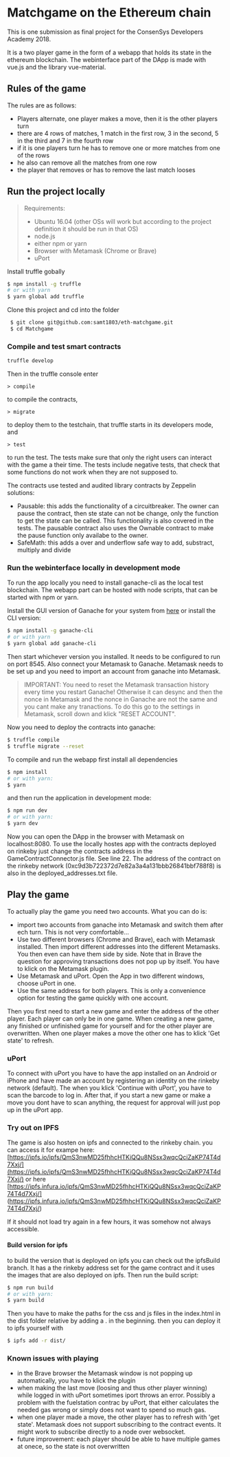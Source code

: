 
# Matchgame on the Ethereum chain

This is one submission as final project for the ConsenSys Developers Academy 2018.

It is a two player game in the form of a webapp that holds its state in the ethereum blockchain. The webinterface part of the DApp is made with vue.js and the library vue-material.

## Rules of the game

The rules are as follows:
* Players alternate, one player makes a move, then it is the other players turn
* there are 4 rows of matches, 1 match in the first row, 3 in the second, 5 in the third and 7 in the fourth row
* if it is one players turn he has to remove one or more matches from one of the rows
* he also can remove all the matches from one row
* the player that removes or has to remove the last match looses

## Run the project locally

> Requirements: 
> * Ubuntu 16.04 (other OSs will work but according to the project definition it should be run in that OS)
> * node.js
> * either npm or yarn
> * Browser with Metamask (Chrome or Brave)
> * uPort

Install truffle gobally

```sh
$ npm install -g truffle
# or with yarn
$ yarn global add truffle
```
Clone this project and cd into the folder
```sh
 $ git clone git@github.com:samt1803/eth-matchgame.git
 $ cd Matchgame
```

### Compile and test smart contracts
```sh
truffle develop
```
Then in the truffle console enter
```
> compile
```
to compile the contracts,
```
> migrate
```
to deploy them to the testchain, that truffle starts in its developers mode, and
```
> test
```
to run the test. The tests make sure that only the right users can interact with the game a their time. The tests include negative tests, that check that some functions do not work when they are not supposed to.

The contracts use tested and audited library contracts by Zeppelin solutions:
* Pausable: this adds the functionality of a circuitbreaker. The owner can pause the contract, then ste state can not be change, only the function to get the state can be called. This functionality is also covered in the tests. The pausable contract also uses the Ownable contract to make the pause function only availabe to the owner.
* SafeMath: this adds a over and underflow safe way to add, substract, multiply and divide

### Run the webinterface locally in development mode
To run the app locally you need to install ganache-cli as the local test blockchain. The webapp part can be hosted with node scripts, that can be started with npm or yarn.

Install the GUI version of Ganache for your system from [here](https://github.com/trufflesuite/ganache/releases) or install the CLI version:
```sh
$ npm install -g ganache-cli
# or with yarn
$ yarn global add ganache-cli
```
Then start whichever version you installed. It needs to be configured to run on port 8545. Also connect your Metamask to Ganache. Metamask needs to be set up and you need to import an account from ganache into Metamask.
> IMPORTANT: You need to reset the Metamask transaction history every time you restart Ganache! Otherwise it can desync and then the nonce in Metamask and the nonce in Ganache are not the same and you cant make any tranactions. To do this go to the settings in Metamask, scroll down and klick "RESET ACCOUNT".

Now you need to deploy the contracts into ganache:
```sh
$ truffle compile
$ truffle migrate --reset
```
To compile and run the webapp first install all dependencies
```sh
$ npm install
# or with yarn:
$ yarn
```
and then run the application in development mode:
```sh
$ npm run dev
# or with yarn:
$ yarn dev
```
Now you can open the DApp in the browser with Metamask on localhost:8080.
To use the locally hostes app with the contracts deployed on rinkeby just change the contracts address in the GameContractConnector.js file. See line 22.
The address of the contract on the rinkeby network (0xc9d3b722372d7e82a3a4a131bbb26841bbf788f8) is also in the deployed_addresses.txt file.

## Play the game
To actually play the game you need two accounts.
What you can do is:
* import two accounts from ganache into Metamask and switch them after ech turn. This is not very comfortable...
* Use two different browsers (Chrome and Brave), each with Metamask installed. Then import different addresses into the different Metamasks. You then even can have them side by side. Note that in Brave the question for approving transactions does not pop up by itself. You have to klick on the Metamask plugin.
* Use Metamask and uPort. Open the App in two different windows, choose uPort in one.
* Use the same address for both players. This is only a convenience option for testing the game quickly with one account.

Then you first need to start a new game and enter the address of the other player. Each player can only be in one game. When creating a new game, any finished or unfinished game for yourself and for the other player are overwritten. When one player makes a move the other one has to klick 'Get state' to refresh.

### uPort

To connect with uPort you have to have the app installed on an Android or iPhone and have made an account by registering an identity on the rinkeby network (default). The when you klick 'Continue with uPort', you have to scan the barcode to log in. After that, if you start a new game or make a move you dont have to scan anything, the request for approval will just pop up in the uPort app.

### Try out on IPFS
The game is also hosten on ipfs and connected to the rinkeby chain. 
you can access it for exampe here:
[https://ipfs.io/ipfs/QmS3nwMD25fhhcHTKiQQu8NSsx3wqcQciZaKP74T4d7Xxj/](https://ipfs.io/ipfs/QmS3nwMD25fhhcHTKiQQu8NSsx3wqcQciZaKP74T4d7Xxj/)
or here 
[https://ipfs.infura.io/ipfs/QmS3nwMD25fhhcHTKiQQu8NSsx3wqcQciZaKP74T4d7Xxj/]
(https://ipfs.infura.io/ipfs/QmS3nwMD25fhhcHTKiQQu8NSsx3wqcQciZaKP74T4d7Xxj/)

If it should not load try again in a few hours, it was somehow not always accessible.

#### Build version for ipfs

to build the version that is deployed on ipfs you can check out the ipfsBuild branch. It has a the rinkeby address set for the game contract and it uses the images that are also deployed on ipfs.
Then run the build script:
```sh
$ npm run build
# or with yarn:
$ yarn build
```
Then you have to make the paths for the css and js files in the index.html in the dist folder relative by adding a . in the beginning.
then you can deploy it to ipfs yourself with
```sh
$ ipfs add -r dist/
```
### Known issues with playing

* in the Brave browser the Metamask window is not popping up automatically, you have to klick the plugin 
* when making the last move (loosing and thus other player winning) while logged in with uPort sometimes iport throws an error. Possibly a problem with the fuelstation contrac by uPort, that either calculates the needed gas wrong or simply does not want to spend so much gas.
* when one player made a move, the other player has to refresh with 'get state'. Metamask does not support subscribing to the contract events. It might work to subscribe directly to a node over websocket.
* future improvement: each player should be able to have multiple games at onece, so the state is not overwritten
